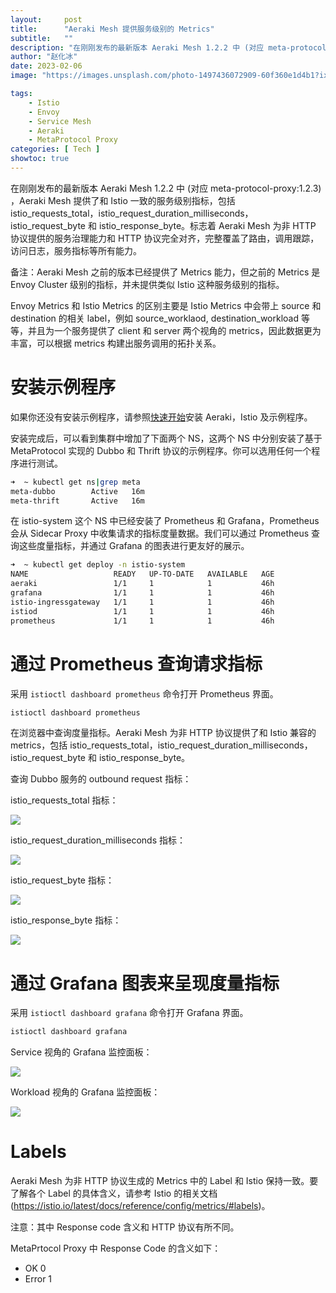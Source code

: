 ```yaml
---
layout:     post
title:      "Aeraki Mesh 提供服务级别的 Metrics"
subtitle:   ""
description: "在刚刚发布的最新版本 Aeraki Mesh 1.2.2 中 (对应 meta-protocol-proxy:1.2.3) ，Aeraki Mesh 提供了和 Istio 一致的服务级别指标，包括 istio_requests_total，istio_request_duration_milliseconds，istio_request_byte 和 istio_response_byte。标志着 Aeraki Mesh 为非 HTTP 协议提供的服务治理能力和 HTTP 协议完全对齐，完整覆盖了路由，调用跟踪，访问日志，服务指标等所有能力。"
author: "赵化冰"
date: 2023-02-06
image: "https://images.unsplash.com/photo-1497436072909-60f360e1d4b1?ixlib=rb-4.0.3&ixid=MnwxMjA3fDB8MHxwaG90by1wYWdlfHx8fGVufDB8fHx8&auto=format&fit=crop&w=1632&q=80"

tags:
    - Istio
    - Envoy
    - Service Mesh
    - Aeraki
    - MetaProtocol Proxy
categories: [ Tech ]
showtoc: true
---
```


在刚刚发布的最新版本 Aeraki Mesh 1.2.2 中 (对应 meta-protocol-proxy:1.2.3) ，Aeraki Mesh 提供了和 Istio 一致的服务级别指标，包括 istio_requests_total，istio_request_duration_milliseconds，istio_request_byte 和 istio_response_byte。标志着 Aeraki Mesh 为非 HTTP 协议提供的服务治理能力和 HTTP 协议完全对齐，完整覆盖了路由，调用跟踪，访问日志，服务指标等所有能力。

备注：Aeraki Mesh 之前的版本已经提供了 Metrics 能力，但之前的 Metrics 是 Envoy Cluster 级别的指标，并未提供类似 Istio 这种服务级别的指标。

Envoy Metrics 和 Istio Metrics 的区别主要是 Istio Metrics 中会带上 source 和 destination 的相关 label，例如 source_worklaod, destination_workload 等等，并且为一个服务提供了 client 和 server 两个视角的 metrics，因此数据更为丰富，可以根据 metrics 构建出服务调用的拓扑关系。

# 安装示例程序

如果你还没有安装示例程序，请参照[快速开始](https://www.aeraki.net/zh/docs/v1.x/quickstart/)安装 Aeraki，Istio 及示例程序。

安装完成后，可以看到集群中增加了下面两个 NS，这两个 NS 中分别安装了基于 MetaProtocol 实现的 Dubbo 和 Thrift 协议的示例程序。你可以选用任何一个程序进行测试。

```bash
➜  ~ kubectl get ns|grep meta
meta-dubbo        Active   16m
meta-thrift       Active   16m
```

在 istio-system 这个 NS 中已经安装了 Prometheus 和 Grafana，Prometheus 会从 Sidecar Proxy 中收集请求的指标度量数据。我们可以通过 Prometheus 查询这些度量指标，并通过 Grafana 的图表进行更友好的展示。

```bash
➜  ~ kubectl get deploy -n istio-system
NAME                   READY   UP-TO-DATE   AVAILABLE   AGE
aeraki                 1/1     1            1           46h
grafana                1/1     1            1           46h
istio-ingressgateway   1/1     1            1           46h
istiod                 1/1     1            1           46h
prometheus             1/1     1            1           46h
```

# 通过 Prometheus 查询请求指标

采用 ```istioctl dashboard prometheus``` 命令打开 Prometheus 界面。

```bash
istioctl dashboard prometheus
```

在浏览器中查询度量指标。Aeraki Mesh 为非 HTTP 协议提供了和 Istio 兼容的 metrics，包括 istio_requests_total，istio_request_duration_milliseconds，istio_request_byte 和 istio_response_byte。

查询 Dubbo 服务的 outbound request 指标：

istio_requests_total 指标：

![](/img/2023-02-06-aeraki-metrics/prometheus-requests-total.png)

istio_request_duration_milliseconds 指标：

![](/img/2023-02-06-aeraki-metrics/prometheus-duration_milliseconds.png)

 istio_request_byte 指标：

![](/img/2023-02-06-aeraki-metrics/prometheus-request-byte.png)

 istio_response_byte 指标：

![](/img/2023-02-06-aeraki-metrics/prometheus-response_byte.png)

# 通过 Grafana 图表来呈现度量指标

采用 ```istioctl dashboard grafana``` 命令打开 Grafana 界面。

```bash
istioctl dashboard grafana
```

Service 视角的 Grafana 监控面板：

![](/img/2023-02-06-aeraki-metrics/istio-grafana-service.png)

Workload 视角的 Grafana 监控面板：

![](/img/2023-02-06-aeraki-metrics/istio-grafana-workload.png)

# Labels

Aeraki Mesh 为非 HTTP 协议生成的 Metrics 中的 Label 和 Istio 保持一致。要了解各个 Label 的具体含义，请参考 Istio 的相关文档(https://istio.io/latest/docs/reference/config/metrics/#labels)。

注意：其中 Response code 含义和 HTTP 协议有所不同。

MetaPrtocol Proxy 中 Response Code 的含义如下：

* OK 0
* Error 1

